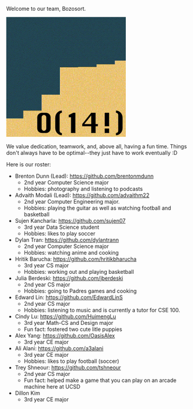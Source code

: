 Welcome to our team, Bozosort. 

![team logo](branding/logo.jpg)

We value dedication, teamwork, and, above all, having a fun time. Things don't always have to be optimal--they just have to work eventually :D

Here is our roster:
- Brenton Dunn (Lead): https://github.com/brentonmdunn
  - 2nd year Computer Science major
  - Hobbies: photography and listening to podcasts
- Advaith Modali (Lead): https://github.com/advaithm22
  - 2nd year Computer Engineering major.
  - Hobbies: playing the guitar as well as watching football and basketball
- Sujen Kancharla: https://github.com/sujen07
  - 3rd year Data Science student
  - Hobbies: likes to play soccer 
- Dylan Tran: https://github.com/dylantrann
  - 2nd year Computer Science major
  - Hobbies: watching anime and cooking
- Hritik Barucha: https://github.com/hritikbharucha
  - 3rd year CS major
  - Hobbies: working out and playing basketball
- Julia Berdeski: https://github.com/jberdeski
  - 2nd year CS major
  - Hobbies: going to Padres games and cooking
- Edward Lin: https://github.com/EdwardLinS
  - 2nd year CS major
  - Hobbies: listening to music and is currently a tutor for CSE 100.
- Cindy Lu: https://github.com/HuimengLu
  - 3rd year Math-CS and Design major
  - Fun fact: fostered two cute litle puppies
- Alex Yang: https://github.com/OasisAlex
  - 3rd year CE major
- Ali Alani: https://github.com/a3alani
  - 3rd year CE major
  - Hobbies: likes to play football (soccer)
- Trey Shneour: https://github.com/tshneour
  - 2nd year CS major
  - Fun fact: helped make a game that you can play on an arcade machine here at UCSD
- Dillon Kim
  - 3rd year CE major


